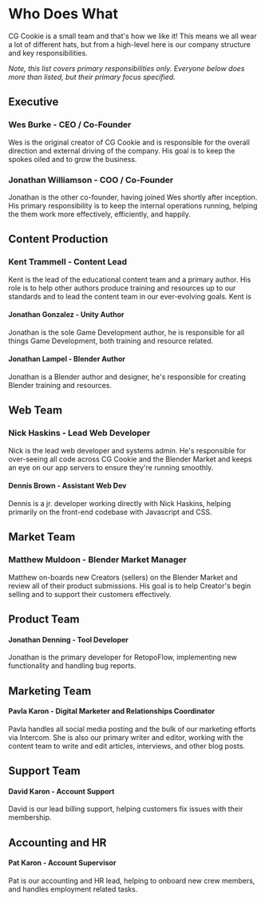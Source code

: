 # Who Does What
CG Cookie is a small team and that's how we like it! This means we all wear a lot of different hats, but from a high-level here is our company structure and key responsibilities.

*Note, this list covers primary responsibilities only. Everyone below does more
than listed, but their primary focus specified.*

## Executive

### Wes Burke - CEO / Co-Founder

Wes is the original creator of CG Cookie and is responsible for the overall
direction and external driving of the company. His goal is to keep the spokes
oiled and to grow the business.

### Jonathan Williamson - COO / Co-Founder

Jonathan is the other co-founder, having joined Wes shortly after inception. His
primary responsibility is to keep the internal operations running, helping the
them work more effectively, efficiently, and happily.

## Content Production

### Kent Trammell - Content Lead

Kent is the lead of the educational content team and a primary author. His role
is to help other authors produce training and resources up to our standards and
to lead the content team in our ever-evolving goals. Kent is 

#### Jonathan Gonzalez - Unity Author

Jonathan is the sole Game Development author, he is responsible for all things Game Development, both
training and resource related.  

#### Jonathan Lampel - Blender Author

Jonathan is a Blender author and designer, he's responsible for creating Blender
training and resources.

## Web Team

### Nick Haskins - Lead Web Developer

Nick is the lead web developer and systems admin. He's responsible for over-seeing
all code across CG Cookie and the Blender Market and keeps an eye on our app
servers to ensure they're running smoothly.

#### Dennis Brown - Assistant Web Dev

Dennis is a jr. developer working directly with Nick Haskins, helping primarily on the front-end
codebase with Javascript and CSS.

## Market Team

### Matthew Muldoon - Blender Market Manager

Matthew on-boards new Creators (sellers) on the Blender Market and review all of
their product submissions. His goal is to help Creator's begin selling and to
support their customers effectively.

## Product Team

#### Jonathan Denning - Tool Developer

Jonathan is the primary developer for RetopoFlow, implementing new functionality
and handling bug reports.

## Marketing Team

#### Pavla Karon - Digital Marketer and Relationships Coordinator

Pavla handles all social media posting and the bulk of our marketing efforts
via Intercom. She is also our primary writer and editor, working with the content
team to write and edit articles, interviews, and other blog posts.

## Support Team

#### David Karon - Account Support

David is our lead billing support, helping customers fix issues with their
membership.

## Accounting and HR

#### Pat Karon - Account Supervisor

Pat is our accounting and HR lead, helping to onboard new crew members, and handles employment related tasks.
